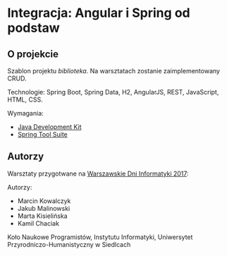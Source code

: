 # Integracja: Angular i Spring od podstaw

## O projekcie

Szablon projektu _biblioteka_. Na warsztatach zostanie zaimplementowany CRUD.

Technologie: Spring Boot, Spring Data, H2, AngularJS, REST, JavaScript, HTML, CSS.

Wymagania:
* [Java Development Kit](http://www.oracle.com/technetwork/java/javase/downloads/jdk8-downloads-2133151.html)
* [Spring Tool Suite](https://spring.io/tools/sts/all)

## Autorzy 

Warsztaty przygotwane na [Warszawskie Dni Informatyki 2017](http://www.warszawskiedniinformatyki.pl/): 

Autorzy:
* Marcin Kowalczyk
* Jakub Malinowski
* Marta Kisielińska
* Kamil Chaciak

Koło Naukowe Programistów, Instytutu Informatyki, Uniwersytet Przyrodniczo-Humanistyczny w Siedlcach


